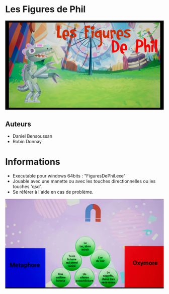 # Les Figures de Phil  

![The Title Screen of the Game](Content/Resources/FiguresDePhilMainTitle.jpg "Title Screen")

## Auteurs
- Daniel Bensoussan 
- Robin Donnay 

# Informations 
 - Executable pour windows 64bits : "FiguresDePhil.exe"  
 - Jouable avec une manette ou avec les touches directionnelles ou les touches 'qsd'.  
 - Se référer à l'aide en cas de problème.  
 
 ![A Game Screen](Content/Resources/FigureDePhilGame.jpg "Game Screen")
